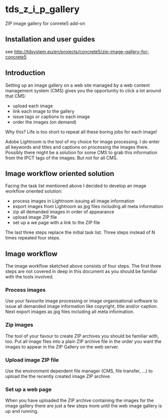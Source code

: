 # tds_z_i_p_gallery
ZIP image gallery for conrete5 add-on

## Installation and user guides
see http://tdsystem.eu/en/projects/concrete5/zip-image-gallery-for-concrete5

## Introduction
Setting up an image gallery on a web site managed by a web content management system (CMS) gives you the opportunity to click a lot around that CMS:

- upload each image
- link each image to the gallery
- issue tags or captions to each image
- order the images (on demand)

Why this? Life is too short to repeat all these boring jobs for each image!

Adobe Lightroom is the tool of my choice for image processing. I do enter all keywords and titles and captions on processing the images there. Possibly there might be a solution for some CMS to grab this information from the IPCT tags of the images. But not for all CMS.
## Image workflow oriented solution
Facing the task list mentioned above I decided to develop an image workflow oriented solution:

- process images in Lightroom issuing all image information
- export images from Lightroom as jpg files including all meta information
- zip all demanded images in order of appearance
- upload image ZIP file
- set up a we page with a link to the ZIP file

The last three steps replace the initial task list. Three steps instead of N times repeated four steps.
## Image workflow
The image workflow sketched above consists of four steps. The first three steps are not covered in deep in this document as you should be familiar with the tools involved.
### Process images
Use your favourite image processing or image organisational software to issue all demanded image information like copyright, title and/or caption. Next export images as jpg files including all meta information.
### Zip images
The tool of your favour to create ZIP archives you should be familiar with, too. Put all image files into a plain ZIP archive file in the order you want the images to appear in the ZIP  Gallery on the web server.
### Upload image ZIP file
Use the environment dependent file manager (CMS, file transfer, ...)  to upload the the recently created image ZIP archive.
### Set up a web page
When you have uploaded the ZIP archive containing the images for the image gallery there are just a few steps more until the web image gallery is up and running.